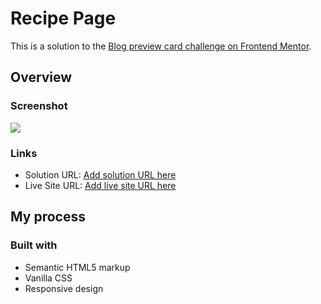 # Recipe Page

This is a solution to the [Blog preview card challenge on Frontend Mentor](https://www.frontendmentor.io/challenges/recipe-page-KiTsR8QQKm).

## Overview

### Screenshot

![](https://i.postimg.cc/QC38bZWS/image.png)

### Links

- Solution URL: [Add solution URL here](https://www.frontendmentor.io/solutions/recipe-page-Gw-tQ6ew5z)
- Live Site URL: [Add live site URL here](https://ei7mo.github.io/recipe-page/)

## My process

### Built with

- Semantic HTML5 markup
- Vanilla CSS
- Responsive design
